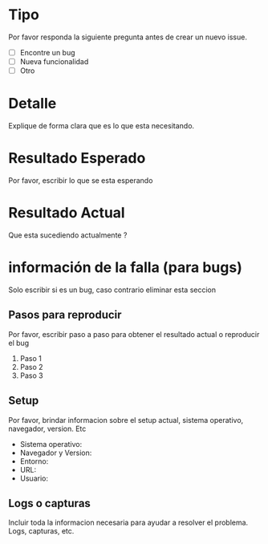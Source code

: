# Tipo

Por favor responda la siguiente pregunta antes de crear un nuevo issue.

- [ ] Encontre un bug
- [ ] Nueva funcionalidad
- [ ] Otro

# Detalle
Explique de forma clara que es lo que esta necesitando.

# Resultado Esperado

Por favor, escribir lo que se esta esperando

# Resultado Actual

Que esta sucediendo actualmente ?

# información de la falla (para bugs)

Solo escribir si es un bug, caso contrario eliminar esta seccion

## Pasos para reproducir

Por favor, escribir paso a paso para obtener el resultado actual o reproducir el bug

1. Paso 1
2. Paso 2
3. Paso 3

## Setup

Por favor, brindar informacion sobre el setup actual, sistema operativo, navegador, version. Etc

* Sistema operativo:
* Navegador y Version:
* Entorno:
* URL:
* Usuario:

## Logs o capturas

Incluir toda la informacion necesaria para ayudar a resolver el problema.
Logs, capturas, etc.

